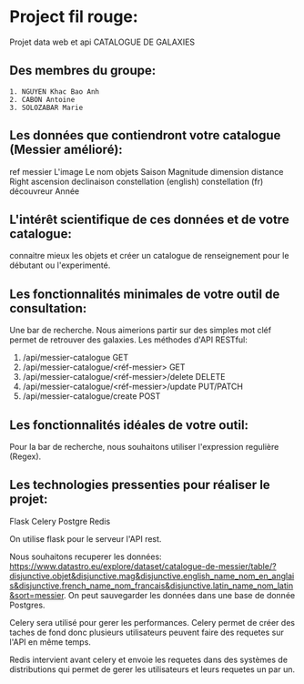 # Project fil rouge:
  Projet data web et api
  CATALOGUE DE GALAXIES

## Des membres du groupe:
    1. NGUYEN Khac Bao Anh
    2. CABON Antoine
    3. SOLOZABAR Marie

## Les données que contiendront votre catalogue (Messier amélioré):

ref messier
L'image 
Le nom objets
Saison
Magnitude 
dimension
distance
Right ascension 
declinaison
constellation (english)
constellation (fr)
découvreur 
Année

## L'intérêt scientifique de ces données et de votre catalogue:

connaitre mieux les objets et créer un catalogue de renseignement pour le débutant ou l'experimenté.  

## Les fonctionnalités minimales de votre outil de consultation:

Une bar de recherche. Nous aimerions partir sur des simples mot cléf permet de retrouver des galaxies.
Les méthodes d'API RESTful:
  1. /api/messier-catalogue                         GET
  2. /api/messier-catalogue/<réf-messier>           GET
  3. /api/messier-catalogue/<réf-messier>/delete    DELETE
  4. /api/messier-catalogue/<réf-messier>/update    PUT/PATCH
  5. /api/messier-catalogue/create                  POST

## Les fonctionnalités idéales de votre outil:

Pour la bar de recherche, nous souhaitons utiliser l'expression regulière (Regex). 

## Les technologies pressenties pour réaliser le projet:

Flask
Celery 
Postgre
Redis

On utilise flask pour le serveur l'API rest. 

Nous souhaitons recuperer les données: https://www.datastro.eu/explore/dataset/catalogue-de-messier/table/?disjunctive.objet&disjunctive.mag&disjunctive.english_name_nom_en_anglais&disjunctive.french_name_nom_francais&disjunctive.latin_name_nom_latin&sort=messier. On peut sauvegarder les données dans une base de donnée Postgres. 

Celery sera utilisé pour gerer les performances. Celery permet de créer des taches de fond donc plusieurs utilisateurs peuvent faire des requetes sur l'API en même temps. 

Redis intervient avant celery et envoie les requetes dans des systèmes de distributions qui permet de gerer les utilisateurs et leurs requetes un par un. 

